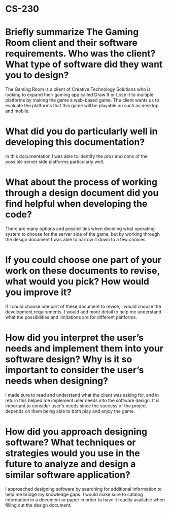# CS-230

# Briefly summarize The Gaming Room client and their software requirements. Who was the client? What type of software did they want you to design? 
The Gaming Room is a client of Creative Technology Solutions who is looking to expand their gaming app called Draw It or Lose It to multiple platforms by making the game a web-based game. The client wants us to evaluate the platforms that this game will be playable on such as desktop and mobile.

# What did you do particularly well in developing this documentation?
In this documentation I was able to identify the pros and cons of the possible server side platforms particularly well.

# What about the process of working through a design document did you find helpful when developing the code?
There are many options and possibilities when deciding what operating system to choose for the server side of the game, but by working through the design document I was able to narrow it down to a few choices.

# If you could choose one part of your work on these documents to revise, what would you pick? How would you improve it?
If I could choose one part of these document to revise, I would choose the development requirements. I would add more detail to help me understand what the possibilities and limitations are for different platforms.

# How did you interpret the user’s needs and implement them into your software design? Why is it so important to consider the user’s needs when designing?
I made sure to read and understand what the client was asking for, and in return this helped me implement user needs into the software design. It is important to consider user's needs since the success of the project depends on them being able to both play and enjoy the game.

# How did you approach designing software? What techniques or strategies would you use in the future to analyze and design a similar software application?
I approached designing software by searching for additional information to help me bridge my knowledge gaps. I would make sure to catalog information in a document or paper in order to have it readily available when filling out the design document.
